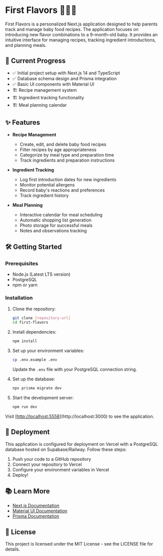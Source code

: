 # First Flavors 🍎🍌🥦

First Flavors is a personalized Next.js application designed to help parents track and manage baby food recipes. The application focuses on introducing new flavor combinations to a 9-month-old baby. It provides an intuitive interface for managing recipes, tracking ingredient introductions, and planning meals.

## 🚀 Current Progress

- ✅ Initial project setup with Next.js 14 and TypeScript
- ✅ Database schema design and Prisma integration
- ✅ Basic UI components with Material UI
- 🏗️ Recipe management system
- 🏗️ Ingredient tracking functionality
- 🏗️ Meal planning calendar

## ✨ Features

- **Recipe Management**
  - Create, edit, and delete baby food recipes
  - Filter recipes by age appropriateness
  - Categorize by meal type and preparation time
  - Track ingredients and preparation instructions

- **Ingredient Tracking**
  - Log first introduction dates for new ingredients
  - Monitor potential allergens
  - Record baby's reactions and preferences
  - Track ingredient history

- **Meal Planning**
  - Interactive calendar for meal scheduling
  - Automatic shopping list generation
  - Photo storage for successful meals
  - Notes and observations tracking

## 🛠️ Getting Started

### Prerequisites

- Node.js (Latest LTS version)
- PostgreSQL
- npm or yarn

### Installation

1. Clone the repository:
   ```bash
   git clone [repository-url]
   cd first-flavors
   ```

2. Install dependencies:
   ```bash
   npm install
   ```

3. Set up your environment variables:
   ```bash
   cp .env.example .env
   ```
   Update the `.env` file with your PostgreSQL connection string.

4. Set up the database:
   ```bash
   npx prisma migrate dev
   ```

5. Start the development server:
   ```bash
   npm run dev
   ```

Visit [[http://localhost:5558](http://localhost:5558/)](http://localhost:3000) to see the application.

## 🚀 Deployment

This application is configured for deployment on Vercel with a PostgreSQL database hosted on Supabase/Railway. Follow these steps:

1. Push your code to a GitHub repository
2. Connect your repository to Vercel
3. Configure your environment variables in Vercel
4. Deploy!

## 📚 Learn More

- [Next.js Documentation](https://nextjs.org/docs)
- [Material UI Documentation](https://mui.com/docs/getting-started/overview/)
- [Prisma Documentation](https://www.prisma.io/docs/)

## 📄 License

This project is licensed under the MIT License - see the LICENSE file for details.
